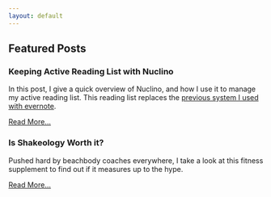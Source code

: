 ```yaml
---
layout: default
---
```


## Featured Posts

### Keeping Active Reading List with Nuclino

In this post, I give a quick overview of Nuclino, and how I use it to manage my active reading list.
This reading list replaces the [previous system I used with evernote](/2016/08/21/active-reading-kindle-evernote.html).

<span class="more">[Read More...](/2017/11/06/nuclino-reading-list.html)</span>

### Is Shakeology Worth it?

Pushed hard by beachbody coaches everywhere, I take a look at this fitness supplement to find out if it measures up to the hype.

<span class="more">[Read More...](/2016/08/04/shakeology.html)</span>
